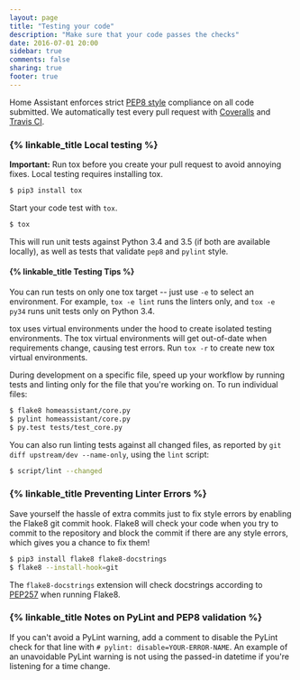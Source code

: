 ```yaml
---
layout: page
title: "Testing your code"
description: "Make sure that your code passes the checks"
date: 2016-07-01 20:00
sidebar: true
comments: false
sharing: true
footer: true
---
```


Home Assistant enforces strict [PEP8 style](https://www.python.org/dev/peps/pep-0008/) compliance on all code submitted. We automatically test every pull request with [Coveralls](https://coveralls.io/github/home-assistant/home-assistant) and [Travis CI](https://travis-ci.org/home-assistant/home-assistant).

### {% linkable_title Local testing %}

**Important:** Run tox before you create your pull request to avoid annoying fixes. Local testing requires installing tox.

```bash
$ pip3 install tox
```

Start your code test with `tox`.

```bash
$ tox
```

This will run unit tests against Python 3.4 and 3.5 (if both are available locally), as well as tests that validate `pep8` and `pylint` style.

#### {% linkable_title Testing Tips %}

You can run tests on only one tox target -- just use `-e` to select an environment. For example, `tox -e lint` runs the linters only, and `tox -e py34` runs unit tests only on Python 3.4.

tox uses virtual environments under the hood to create isolated testing environments. The tox virtual environments will get out-of-date when requirements change, causing test errors. Run `tox -r` to create new tox virtual environments.

During development on a specific file, speed up your workflow by running tests and linting only for the file that you're working on. To run individual files:

```bash
$ flake8 homeassistant/core.py
$ pylint homeassistant/core.py
$ py.test tests/test_core.py
```

You can also run linting tests against all changed files, as reported by `git diff upstream/dev --name-only`, using the `lint` script:

```bash
$ script/lint --changed
```

### {% linkable_title Preventing Linter Errors %}
 
Save yourself the hassle of extra commits just to fix style errors by enabling the Flake8 git commit hook. Flake8 will check your code when you try to commit to the repository and block the commit if there are any style errors, which gives you a chance to fix them!

```bash
$ pip3 install flake8 flake8-docstrings
$ flake8 --install-hook=git
```

The `flake8-docstrings` extension will check docstrings according to [PEP257](https://www.python.org/dev/peps/pep-0257/) when running Flake8.

### {% linkable_title Notes on PyLint and PEP8 validation %}

If you can't avoid a PyLint warning, add a comment to disable the PyLint check for that line with `# pylint: disable=YOUR-ERROR-NAME`. An example of an unavoidable PyLint warning is not using the passed-in datetime if you're listening for a time change.
